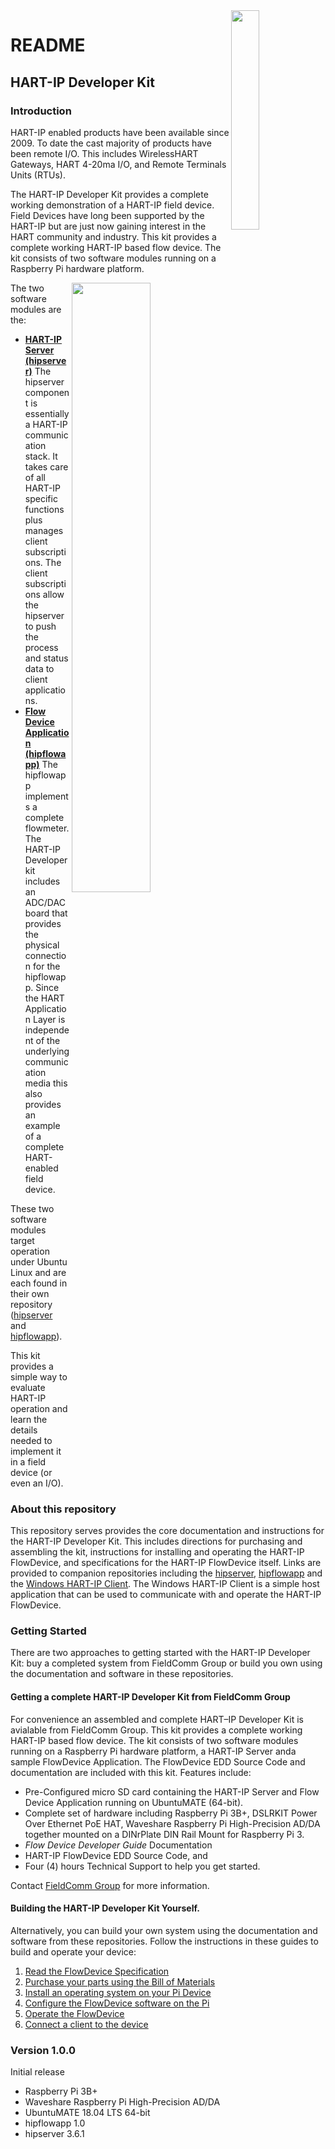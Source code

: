 
<img src="https://github.com/FieldCommGroup/HART-IP-Developer-Kit/blob/master/media/FCG_logo_horizontal_color_lg600px.png" width=30% Align=right>

# README

## HART-IP Developer Kit

### Introduction

HART-IP enabled products have been available since 2009. To date the cast majority of products have been remote I/O. This includes WirelessHART Gateways, HART 4-20ma I/O, and Remote Terminals Units \(RTUs\).

The HART-IP Developer Kit provides a complete working demonstration of a HART-IP field device. Field Devices have long been supported by the HART-IP but are just now gaining interest in the HART community and industry. This kit provides a complete working HART-IP based flow device. The kit consists of two software modules running on a Raspberry Pi hardware platform.

<img src="https://github.com/FieldCommGroup/HART-IP-Developer-Kit/blob/master/media/IMG_1950-cropped-1.png" width=50% Align=right>


The two software modules are the:
* [**HART-IP Server \(hipserver\)**](https://github.com/FieldCommGroup/hipserver)  The hipserver component is essentially a HART-IP communication stack. It takes care of all HART-IP specific functions plus manages client subscriptions. The client subscriptions allow the hipserver to push the process and status data to client applications.
* [**Flow Device Application \(hipflowapp\)**](https://github.com/FieldCommGroup/hipflowapp)  The hipflowapp implements a complete flowmeter. The HART-IP Developer kit includes an ADC/DAC board that provides the physical connection for the hipflowapp. Since the HART Application Layer is independent of the underlying communication media this also provides an example of a complete HART-enabled field device.

These two software modules target operation under Ubuntu Linux and are each found in their own repository \([hipserver](https://github.com/FieldCommGroup/hipserver) and [hipflowapp](https://github.com/FieldCommGroup/hipflowapp)\).

This kit provides a simple way to evaluate HART-IP operation and learn the details needed to implement it in a field device \(or even an I/O\).

### About this repository

This repository serves provides the core documentation and instructions for the HART-IP Developer Kit. This includes directions for purchasing and assembling the kit, instructions for installing and operating the HART-IP FlowDevice, and specifications for the HART-IP FlowDevice itself. Links are provided to companion repositories including the [hipserver](https://github.com/FieldCommGroup/hipserver), [hipflowapp](https://github.com/FieldCommGroup/hipflowapp) and the [Windows HART-IP Client](https://github.com/FieldCommGroup/WindowsHartIpClient). The Windows HART-IP Client is a simple host application that can be used to communicate with and operate the HART-IP FlowDevice.

### Getting Started
There are two approaches to getting started with the HART-IP Developer Kit: buy a completed system from FieldComm Group or build you own using the documentation and software in these repositories. 

#### Getting a complete HART-IP Developer Kit from FieldComm Group
For convenience an assembled and complete HART–IP Developer Kit is avialable from FieldComm Group.  This kit provides a complete working HART-IP based flow device. The kit consists of two software modules running on a Raspberry Pi hardware platform, a HART-IP Server anda sample FlowDevice Application.  The FlowDevice EDD Source Code and documentation are included with this kit. Features include:

* Pre-Configured micro SD card containing the HART-IP Server and Flow Device Application running on UbuntuMATE (64-bit).
* Complete set of hardware including Raspberry Pi 3B+, DSLRKIT Power Over Ethernet PoE HAT, Waveshare Raspberry Pi High-Precision AD/DA together mounted on a DINrPlate DIN Rail Mount for Raspberry Pi 3.
* *Flow Device Developer Guide* Documentation
* HART-IP FlowDevice EDD Source Code, and 
* Four (4) hours Technical Support to help you get started.

Contact [FieldComm Group](https://www.fieldcommgroup.org/contact) for more information.

#### Building the HART-IP Developer Kit Yourself.

Alternatively, you can build your own system using the documentation and software from these repositories. Follow the instructions in these guides to build and operate your device:

1. [Read the FlowDevice Specification](https://github.com/FieldCommGroup/HART-IP-Developer-Kit/blob/master/doc/hart-ip-flowdevice-spec.md)
2. [Purchase your parts using the Bill of Materials](https://github.com/FieldCommGroup/HART-IP-Developer-Kit/blob/master/doc/bill-of-materials.md)
3. [Install an operating system on your Pi Device](https://github.com/FieldCommGroup/HART-IP-Developer-Kit/blob/master/doc/install-os.md)
4. [Configure the FlowDevice software on the Pi](https://github.com/FieldCommGroup/HART-IP-Developer-Kit/blob/master/doc/configure-the-flow-device.md)
5. [Operate the FlowDevice](https://github.com/FieldCommGroup/HART-IP-Developer-Kit/blob/master/doc/operate-the-flow-device.md)
6. [Connect a client to the device](https://github.com/FieldCommGroup/HART-IP-Developer-Kit/blob/master/doc/connect-a-client.md)



### **Version 1.0.0**

Initial release

* Raspberry Pi 3B+
* Waveshare Raspberry Pi High-Precision AD/DA
* UbuntuMATE 18.04 LTS 64-bit
* hipflowapp 1.0
* hipserver 3.6.1

